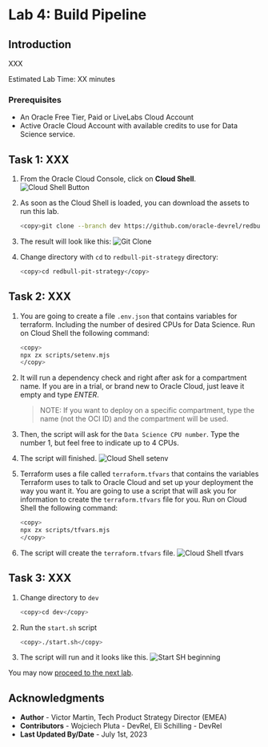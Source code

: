 # Lab 4: Build Pipeline

## Introduction

XXX

Estimated Lab Time: XX minutes

### Prerequisites

* An Oracle Free Tier, Paid or LiveLabs Cloud Account
* Active Oracle Cloud Account with available credits to use for Data Science service.

## Task 1: XXX

1. From the Oracle Cloud Console, click on **Cloud Shell**.
  ![Cloud Shell Button](images/cloud-shell-button.png)

2. As soon as the Cloud Shell is loaded, you can download the assets to run this lab.

    ```bash
    <copy>git clone --branch dev https://github.com/oracle-devrel/redbull-pit-strategy.git</copy>
    ```

3. The result will look like this:
  ![Git Clone](images/git-clone.png)

4. Change directory with `cd` to `redbull-pit-strategy` directory:

    ```bash
    <copy>cd redbull-pit-strategy</copy>
    ```

## Task 2: XXX

1. You are going to create a file `.env.json` that contains variables for terraform. Including the number of desired CPUs for Data Science. Run on Cloud Shell the following command:

    ```bash
    <copy>
    npx zx scripts/setenv.mjs
    </copy>
    ```

2. It will run a dependency check and right after ask for a compartment name. If you are in a trial, or brand new to Oracle Cloud, just leave it empty and type _ENTER_.
    > NOTE: If you want to deploy on a specific compartment, type the name (not the OCI ID) and the compartment will be used.

3. Then, the script will ask for the `Data Science CPU number`. Type the number 1, but feel free to indicate up to 4 CPUs.

4. The script will finished.
    ![Cloud Shell setenv](./images/cloud-shell-setenv.png)

5. Terraform uses a file called `terraform.tfvars` that contains the variables Terraform uses to talk to Oracle Cloud and set up your deployment the way you want it. You are going to use a script that will ask you for information to create the `terraform.tfvars` file for you. Run on Cloud Shell the following command:

    ```bash
    <copy>
    npx zx scripts/tfvars.mjs
    </copy>
    ```

6. The script will create the `terraform.tfvars` file.
    ![Cloud Shell tfvars](./images/cloud-shell-tfvars.png)

## Task 3: XXX

1. Change directory to `dev`

    ```bash
    <copy>cd dev</copy>
    ```


2. Run the `start.sh` script

    ```bash
    <copy>./start.sh</copy>
    ```

3. The script will run and it looks like this.
    ![Start SH beginning](images/start-sh-beginning.png)

You may now [proceed to the next lab](#next).

## Acknowledgments

* **Author** - Victor Martin, Tech Product Strategy Director (EMEA)
* **Contributors** - Wojciech Pluta - DevRel, Eli Schilling - DevRel
* **Last Updated By/Date** - July 1st, 2023